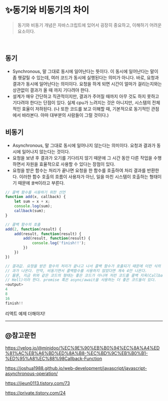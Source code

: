 # ✨동기와 비동기의 차이

> 동기와 비동기 개념은 자바스크립트에 있어서 굉장히 중요하고, 이해하기 어려운 요소이다. 

<br/>

## 동기

- Synchronous, 말 그대로 동시에 일어난다는 뜻이다. 이 동시에 일어난다는 말이 좀 헷갈릴 수 있는데, 여러 코드가 동시에 실행된다는 의미가 아니다. 바로, 요청과 결과가 동시에 일어난다는 의미이다. 요청을 하게 되면 시간이 얼마가 걸리는지와는 상관없이 결과가 올 때 까지 기다려야 한다.
- 설계가 매우 간단하고 직관적이지만, 결과가 주어질 때까지 아무 것도 하지 못하고 기다려야 한다는 단점이 있다. 실제 cpu가 느려지는 것은 아니지만, 시스템의 전체적인 효율이 저하된다. (나 또한 코드를 보고 이해할 때, 기본적으로 동기적인 관점에서 바라본다. 아마 대부분의 사람들이 그럴 것이다.)

## 비동기

- Asynchronous, 말 그대로 동시에 일어나지 않는다는 의미이다. 요청과 결과가 동시에 일어나지 않는다는 것이다. 
- 요청을 보낸 후 결과가 오기를 기다리지 않기 때문에 그 시간 동안 다른 작업을 수행하면서 자원을 효율적으로 사용할 수 있다는 장점이 있다.
- 요청을 받은 함수는 처리가 끝나면 요청을 한 함수를 호출하여 처리 결과를 반환한다. 이러한 함수 호출의 흐름이 사용자가 아닌, 일을 마친 시스템이 호출하는 형태이기 때문에 `콜백`이라고 부른다.

```javascript
// 콜백 함수를 사용하기 위한 선언
function add(x, callback) {
    let sum = x + x;
    console.log(sum);
    callback(sum);
}

// 콜백 함수의 호출
add(2, function(result) {
    add(result, function(result) {
        add(result, function(result) {
            console.log('finish!!');
        })
    })
})

// 결과값. 요청을 받은 함수의 처리가 끝나고 나서 콜백 함수가 호출되기 때문에 이런 식의 결
// 과가 나온다. 만약, 비동기면서 콜백함수를 사용하지 않았다면 계속 4만 나온다.
// 물론, 지금 위와 같은 코드의 형태는 좋은 코드가 아니며 저런 코드를 콜백 지옥(Callback 
// Hell)이라 한다. promise 혹은 async/await을 사용하는 더 좋은 코드들이 있다.
<output>
4
8
16
finish!!
```



리액트 예제 더해야지!

---

## @참고문헌



https://velog.io/@minidoo/%EC%9E%90%EB%B0%94%EC%8A%A4%ED%81%AC%EB%A6%BD%ED%8A%B8-%EC%BD%9C%EB%B0%B1-%ED%95%A8%EC%88%98Callback-Function

https://joshua1988.github.io/web-development/javascript/javascript-asynchronous-operation/

https://jieun0113.tistory.com/73

https://private.tistory.com/24